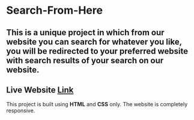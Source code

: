 # Search-From-Here
## This is a unique project in which from our website you can search for whatever you like, you will be redirected to your preferred website with search results of your search on our website.
## Live Website [Link](https://sfhere.netlify.app/)
This project is built using **HTML** and **CSS** only. The website is completely responsive.
